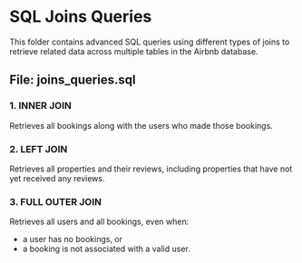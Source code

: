 # SQL Joins Queries

This folder contains advanced SQL queries using different types of joins to retrieve related data across multiple tables in the Airbnb database.

## File: joins_queries.sql

### 1. INNER JOIN
Retrieves all bookings along with the users who made those bookings.

### 2. LEFT JOIN
Retrieves all properties and their reviews, including properties that have not yet received any reviews.

### 3. FULL OUTER JOIN
Retrieves all users and all bookings, even when:
- a user has no bookings, or
- a booking is not associated with a valid user.


